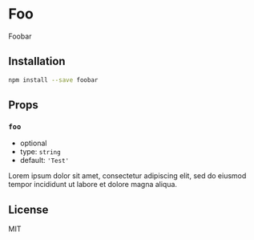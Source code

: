 # Foo

Foobar

## Installation

```sh
npm install --save foobar
```

## Props

### `foo`

- optional
- type: `string`
- default: `'Test'`

Lorem ipsum dolor sit amet, consectetur adipiscing elit, sed do eiusmod tempor incididunt ut labore et dolore magna aliqua.

## License

MIT
